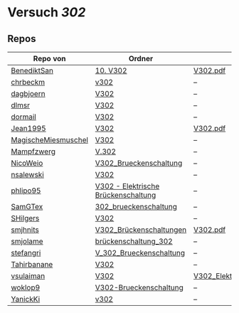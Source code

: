 # Versuch *302*

## Repos

|                     Repo von                     |                                                                        Ordner                                                                        |                                                                         PDFs                                                                          |
|--------------------------------------------------|------------------------------------------------------------------------------------------------------------------------------------------------------|-------------------------------------------------------------------------------------------------------------------------------------------------------|
|[BenediktSan](../repo/BenediktSan)                |[10. V302](https://github.com/BenediktSan/AnfaengerPraktikum2020/tree/main/Versuche%20Semester%20IV/10.%20V302)                                       |[V302.pdf](https://github.com/BenediktSan/AnfaengerPraktikum2020/blob/main/Versuche%20Semester%20IV/10.%20V302/V302.pdf)                               |
|[chrbeckm](../repo/chrbeckm)                      |[v302](https://github.com/chrbeckm/anfaenger-praktikum/tree/master/v302)                                                                              |–                                                                                                                                                      |
|[dagbjoern](../repo/dagbjoern)                    |[V302](https://github.com/dagbjoern/AP-Physik/tree/master/V302)                                                                                       |–                                                                                                                                                      |
|[dlmsr](../repo/dlmsr)                            |[V302](https://github.com/dlmsr/praktikum/tree/master/V302)                                                                                           |–                                                                                                                                                      |
|[dormail](../repo/dormail)                        |[V302](https://github.com/dormail/ap/tree/main/V302)                                                                                                  |–                                                                                                                                                      |
|[Jean1995](../repo/Jean1995)                      |[V302](https://github.com/Jean1995/Praktikum/tree/master/V302)                                                                                        |[V302.pdf](https://github.com/Jean1995/Praktikum/blob/master/Protokolle_Fertig/V302.pdf)                                                               |
|[MagischeMiesmuschel](../repo/MagischeMiesmuschel)|[V302](https://github.com/MagischeMiesmuschel/AnfaengerPraktikum/tree/master/V302)                                                                    |–                                                                                                                                                      |
|[Mampfzwerg](../repo/Mampfzwerg)                  |[V.302](https://github.com/Mampfzwerg/Praktikum/tree/master/V.302)                                                                                    |–                                                                                                                                                      |
|[NicoWeio](../repo/NicoWeio)                      |[V302_Brueckenschaltung](https://github.com/NicoWeio/AP/tree/master/V302_Brueckenschaltung)                                                           |–                                                                                                                                                      |
|[nsalewski](../repo/nsalewski)                    |[V302](https://github.com/nsalewski/laboratory/tree/master/V302)                                                                                      |–                                                                                                                                                      |
|[phlipo95](../repo/phlipo95)                      |[V302 - Elektrische Brückenschaltung](https://github.com/phlipo95/AP-Praktikum/tree/master/V302%20-%20Elektrische%20Br%C3%BCckenschaltung)            |–                                                                                                                                                      |
|[SamGTex](../repo/SamGTex)                        |[302_brueckenschaltung](https://github.com/SamGTex/Physik_Praktikum_Samuel_Max/tree/master/302_brueckenschaltung)                                     |–                                                                                                                                                      |
|[SHilgers](../repo/SHilgers)                      |[V302](https://github.com/SHilgers/Praktikum2/tree/master/V302)                                                                                       |–                                                                                                                                                      |
|[smjhnits](../repo/smjhnits)                      |[V302_Brückenschaltungen](https://github.com/smjhnits/Praktikum_TU_D_16-17/tree/master/Anf%C3%A4ngerpraktikum/Protokolle/V302_Br%C3%BCckenschaltungen)|[V302.pdf](https://github.com/smjhnits/Praktikum_TU_D_16-17/blob/master/Anf%C3%A4ngerpraktikum/Fertige%20Protokolle/V302.pdf)                          |
|[smjolame](../repo/smjolame)                      |[brückenschaltung_302](https://github.com/smjolame/Praktikum_1/tree/master/br%C3%BCckenschaltung_302)                                                 |–                                                                                                                                                      |
|[stefangri](../repo/stefangri)                    |[V_302_Brueckenschaltung](https://github.com/stefangri/s_s_productions/tree/master/PHY341/V_302_Brueckenschaltung)                                    |–                                                                                                                                                      |
|[Tahirbanane](../repo/Tahirbanane)                |[V302](https://github.com/Tahirbanane/AP/tree/main/V302)                                                                                              |–                                                                                                                                                      |
|[vsulaiman](../repo/vsulaiman)                    |[V302](https://github.com/vsulaiman/Praktikum/tree/master/WS1617/V302)                                                                                |[V302_Elektrische_Brueckenschaltungen.pdf](https://github.com/vsulaiman/Praktikum/blob/master/AP%20Protokolle/V302_Elektrische_Brueckenschaltungen.pdf)|
|[woklop9](../repo/woklop9)                        |[V302-Brueckenschaltung](https://github.com/woklop9/Anfaengerpraktikum/tree/master/V302-Brueckenschaltung)                                            |–                                                                                                                                                      |
|[YanickKi](../repo/YanickKi)                      |[v302](https://github.com/YanickKi/AP_T_Y/tree/main/v302)                                                                                             |–                                                                                                                                                      |
